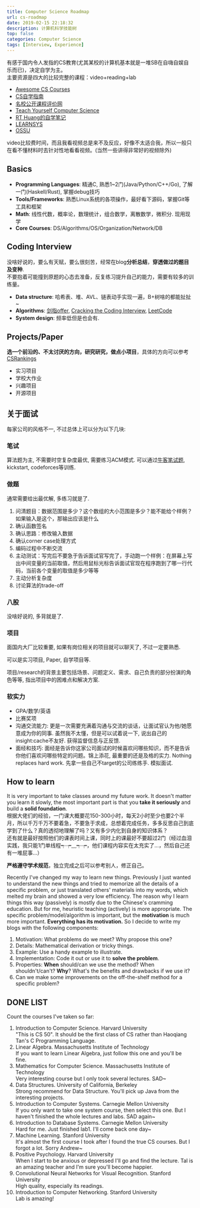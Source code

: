 ```yaml
---
title: Computer Science Roadmap
url: cs-roadmap
date: 2019-02-15 22:18:32
description: 计算机科学技能树
top: false
categories: Computer Science
tags: [Interview, Experience]
---
```


有感于国内令人发指的CS教育(尤其某校的计算机基本就是一堆SB在自嗨自娱自乐而已)，决定自学为主。  
主要资源是四大的比较完整的课程：video+reading+lab

 - [Awesome CS Courses](https://github.com/prakhar1989/awesome-courses)
 - [CS自学指南](https://csdiy.wiki/)
 - [名校公开课程评价网](https://conanhujinming.github.io/comments-for-awesome-courses/)
 - [Teach Yourself Computer Science](https://teachyourselfcs.com/)
 - [RT Huang的自学笔记](https://github.com/huangrt01/CS-notes)
 - [LEARNSYS](https://learn-sys.github.io/)
 - [OSSU](https://github.com/ossu/computer-science)

video比较费时间，而且我看视频总是来不及反应，好像不太适合我，所以一般只在看不懂材料时去针对性地看看视频。(当然一些讲得非常好的视频除外)

## Basics
 - **Programming Languages**: 精通C, 熟悉1~2门(Java/Python/C++/Go), 了解一门(Haskell/Rust), 掌握debug技巧
 - **Tools/Frameworks**: 熟悉Linux系统的各项操作，最好看下源码，掌握Git等工具和框架
 - **Math**: 线性代数，概率论，数理统计，组合数学，离散数学，微积分. 现用现学
 - **Core Courses**: DS/Algorithms/OS/Organization/Network/DB

## Coding Interview
没啥好说的，要么有天赋，要么很刻苦，经常在blog**分析总结**，**穿透做过的题目及变种**.  
不要抱着可能撞到原题的心态去准备，反复练习提升自己的能力，需要有较多的训练量。

 - **Data structure**: 哈希表、堆、AVL、链表动手实现一遍，B+树啥的都能扯扯~
 - **Algorithms**: [剑指offer](https://leetcode-cn.com/problemset/lcof/), [Cracking the Coding Interview](https://leetcode-cn.com/problemset/lcci/), [LeetCode](https://leetcode.com/)  
 - **System design**: 频率低但是也会有.

## Projects/Paper
**选一个前沿的、不太讨厌的方向，研究研究，做点小项目**，具体的方向可以参考[CSRankings](http://csrankings.org/)

 - 实习项目
 - 学校大作业
 - 兴趣项目
 - 开源项目

## 关于面试

每家公司的风格不一, 不过总体上可以分为以下几块:

### 笔试
算法题为主, 不需要时空复杂度最优, 需要练习ACM模式. 可以通过[牛客笔试题](https://www.nowcoder.com/), kickstart, codeforces等训练.

### 做题
通常需要给出最优解, 多练习就是了.

 1. 问清题目：数据范围是多少？这个数组的大小范围是多少？能不能给个样例？如果输入是这个，那输出应该是什么  
 2. 确认函数签名  
 3. 确认思路：修改输入数据  
 4. 确认corner case处理方式
 5. 编码过程中不断交流  
 6. 主动测试：写完后不要急于告诉面试官写完了，手动跑一个样例：在屏幕上写出中间变量的当前取值，然后用鼠标光标告诉面试官现在程序跑到了哪一行代码，当前各个变量的取值是多少等等  
 7. 主动分析复杂度  
 8. 讨论算法的trade-off

### 八股
没啥好说的, 多背就是了.

### 项目
面国内大厂比较重要, 如果有岗位相关的项目就可以聊天了, 不过一定要熟悉.

可以是实习项目, Paper, 自学项目等.

项目/research的背景主要包括场景、问题定义、需求、自己负责的部分扮演的角色等等, 指出项目中的困难点和解决方案.

### 软实力
 - GPA/数学/英语
 - 比赛奖项
 - 沟通交流能力: 更是一次需要充满着沟通与交流的谈话，让面试官认为他/她愿意成为你的同事. 虽然我不太懂，但是可以试着说一下, 说出自己的insight:cache不友好. 获得监督信息与正反馈.
 - 面经和技巧: 面经是告诉你这家公司面试的时候喜欢问哪些知识，而不是告诉你他们喜欢问哪些特定的问题。锦上添花, 最重要的还是及格的实力. Nothing replaces hard work. 先拿一些自己不target的公司练练手. 模拟面试.

## How to learn
It is very important to take classes around my future work. It doesn't matter you learn it slowly, the most important part is that you **take it seriously** and build a **solid foundation**.  
根据大佬们的经验，一门课大概要花150-300小时，每天2小时至少也要2个半月，所以千万千万不要着急，不要急于求成，总想着完成任务，多多反思自己到底学到了什么？真的透彻地理解了吗？又有多少内化到自身的知识体系？  
还有就是最好按照他们的课表时间上课，同时上的课最好不要超过2门（经过血泪实践，我只能1门单线程┭┮﹏┭┮，他们课程内容实在太充实了...，然后自己还有一堆屁事...）

**严格遵守学术规范**，独立完成之后可以参考别人，修正自己。

Recently I've changed my way to learn new things. Previously I just wanted to understand the new things and tried to memorize all the details of a specific problem, or just translated others' materials into my words, which melted my brain and showed a very low efficiency. The reason why I learn things this way (passively) is mostly due to the Chinese's cramming education. But for me, heuristic teaching (actively) is more appropriate. The specific problem/model/algorithm is important, but the **motivation** is much more important. **Everything has its motivation.** So I decide to write my blogs with the following components:

 1. Motivation: What problems do we meet? Why propose this one?
 2. Details: Mathematical derivation or tricky things.
 3. Example: Use a handy example to illustrate.
 4. Implementation: Code it out or use it to **solve the problem**.
 5. Properties: **When** should/can we use the method? When shouldn't/can't? **Why**? What's the benefits and drawbacks if we use it?
 6. Can we make some improvements on the off-the-shelf method for a specific problem?

## DONE LIST
Count the courses I've taken so far:

 1. Introduction to Computer Science. Harvard University  
    "This is CS 50". It should be the first class of CS rather than Haoqiang Tan's C Programming Language.
 2. Linear Algebra. Massachusetts Institute of Technology  
    If you want to learn Linear Algebra, just follow this one and you'll be fine.
 3. Mathematics for Computer Science. Massachusetts Institute of Technology  
    Very interesting course but I only took several lectures. SAD~
 4. Data Structures. University of California, Berkeley  
    Strong recommend for Data Structure. You'll pick up Java from the interesting projects.
 5. Introduction to Computer Systems. Carnegie Mellon University  
    If you only want to take one system course, then select this one. But I haven't finished the whole lectures and labs. SAD again~
 6. Introduction to Database Systems. Carnegie Mellon University  
    Hard for me. Just finished lab1. I'll come back one day~
 7. Machine Learning. Stanford University  
    It's almost the first course I took after I found the true CS courses. But I forgot a lot. Sorry Andrew~
 8. Positive Psychology. Harvard University  
    When I start to be anxious or depressed I'll go and find the lecture. Tal is an amazing teacher and I'm sure you'll become happier.
 9. Convolutional Neural Networks for Visual Recognition. Stanford University  
    High quality, especially its readings.
 10. Introduction to Computer Networking. Stanford University  
    Lab is amazing!
